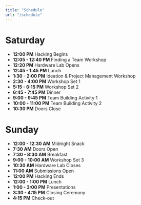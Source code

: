 ```yaml
---
title: "Schedule"
url: "/schedule"
---
```


# Saturday

- **12:00 PM**         <span class="has-text-primary">Hacking Begins</span>
- **12:05 - 12:40 PM** Finding a Team Workshop
- **12:20 PM**         Hardware Lab Opens
- **12:45 - 1:45 PM**  Lunch
- **1:30 - 2:00 PM**   Ideation & Project Management Workshop
- **2:30 - 4:00 PM**   Workshop Set 1
- **5:15 - 6:15 PM**   Workshop Set 2
- **6:45 - 7:45 PM**   Dinner
- **9:00 - 9:45 PM**   Team Building Activity 1
- **10:00 - 11:00 PM** Team Building Activity 2
- **10:30 PM**         <span class="has-text-primary">Doors Close</span>

# Sunday

- **12:00 - 12:30 AM** Midnight Snack
- **7:30 AM**          <span class="has-text-primary">Doors Open</span>
- **7:30 - 8:30 AM**   Breakfast
- **9:00 - 10:00 AM**  Workshop Set 3
- **10:30 AM**         Hardware Lab Closes
- **11:00 AM**         Submissions Open
- **12:00 PM**         <span class="has-text-primary">Hacking Ends</span>
- **12:00 - 1:00 PM**  Lunch
- **1:00 - 3:00 PM**   Presentations
- **3:30 - 4:15 PM**   Closing Ceremony
- **4:15 PM**          <span class="has-text-primary">Check-out</span>
